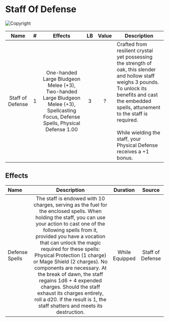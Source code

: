# Staff Of Defense

![Copyright]()

|       Name       | # |                                         Effects                                         | LB | Value | Description                                                                                                                                                                                                                                                                                 |
| :--------------: | :-: | :-------------------------------------------------------------------------------------: | :-: | :---: | ------------------------------------------------------------------------------------------------------------------------------------------------------------------------------------------------------------------------------------------------------------------------------------------- |
| Staff of Defense | 1 | One-handed Large Bludgeon Melee (+3), Two-handed Large Bludgeon Melee (+3), Spellcasting Focus, Defense Spells, Physical Defense 1.00 | 3 |   ?   | Crafted from resilient crystal yet possessing the strength of oak, this slender and hollow staff weighs 3 pounds. To unlock its benefits and cast the embedded spells, attunement to the staff is required.<br /><br />While wielding the staff, your Physical Defense receives a +1 bonus. |

## Effects

| Name           |                                                                                                                                                                                                                                                                           Description                                                                                                                                                                                                                                                                           |    Duration    |      Source      |
| :------------- | :------------------------------------------------------------------------------------------------------------------------------------------------------------------------------------------------------------------------------------------------------------------------------------------------------------------------------------------------------------------------------------------------------------------------------------------------------------------------------------------------------------------------------------------------------: | :------------: | :--------------: |
| Defense Spells | The staff is endowed with 10 charges, serving as the fuel for the enclosed spells. When holding the staff, you can use your action to cast one of the following spells from it, provided you have a vocation that can unlock the magic required for these spells: Physical Protection (1 charge) or Mage Shield (2 charges). No components are necessary. At the break of dawn, the staff regains 1d6 + 4 expended charges. Should the staff exhaust its charges entirely, roll a d20. If the result is 1, the staff shatters and meets its destruction. | While Equipped | Staff of Defense |
